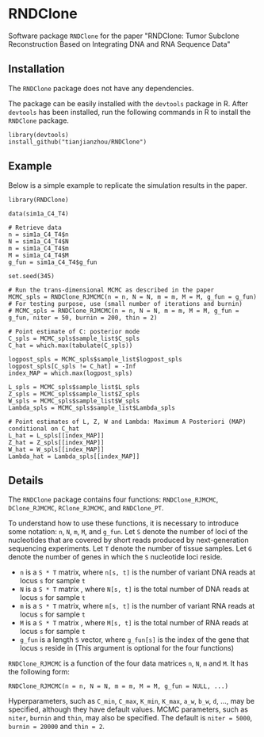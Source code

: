 # RNDClone
Software package `RNDClone` for the paper "RNDClone: Tumor Subclone Reconstruction Based on Integrating DNA and RNA Sequence Data"

## Installation
The `RNDClone` package does not have any dependencies.

The package can be easily installed with the `devtools` package in R. After `devtools` has been installed, run the following commands in R to install the `RNDClone` package.
```
library(devtools)
install_github("tianjianzhou/RNDClone")
```


## Example
Below is a simple example to replicate the simulation results in the paper.

```
library(RNDClone)

data(sim1a_C4_T4)

# Retrieve data
n = sim1a_C4_T4$n
N = sim1a_C4_T4$N
m = sim1a_C4_T4$m
M = sim1a_C4_T4$M
g_fun = sim1a_C4_T4$g_fun

set.seed(345)

# Run the trans-dimensional MCMC as described in the paper
MCMC_spls = RNDClone_RJMCMC(n = n, N = N, m = m, M = M, g_fun = g_fun)
# For testing purpose, use (small number of iterations and burnin)
# MCMC_spls = RNDClone_RJMCMC(n = n, N = N, m = m, M = M, g_fun = g_fun, niter = 50, burnin = 200, thin = 2)

# Point estimate of C: posterior mode
C_spls = MCMC_spls$sample_list$C_spls
C_hat = which.max(tabulate(C_spls))

logpost_spls = MCMC_spls$sample_list$logpost_spls
logpost_spls[C_spls != C_hat] = -Inf
index_MAP = which.max(logpost_spls)

L_spls = MCMC_spls$sample_list$L_spls
Z_spls = MCMC_spls$sample_list$Z_spls
W_spls = MCMC_spls$sample_list$W_spls
Lambda_spls = MCMC_spls$sample_list$Lambda_spls

# Point estimates of L, Z, W and Lambda: Maximum A Posteriori (MAP) conditional on C_hat
L_hat = L_spls[[index_MAP]]
Z_hat = Z_spls[[index_MAP]]
W_hat = W_spls[[index_MAP]]
Lambda_hat = Lambda_spls[[index_MAP]]
```


## Details
The `RNDClone` package contains four functions: `RNDClone_RJMCMC`, `DClone_RJMCMC`, `RClone_RJMCMC`, and `RNDClone_PT`.

To understand how to use these functions, it is necessary to introduce some notation: `n`, `N`, `m`, `M`, and `g_fun`. Let `S` denote the number of loci of the nucleotides that are covered by short reads produced by next-generation sequencing experiments. Let `T` denote the number of tissue samples. Let `G` denote the number of genes in which the `S` nucleotide loci reside.

- `n` is a `S * T` matrix, where `n[s, t]` is the number of variant DNA reads at locus `s` for sample `t`
- `N` is a `S * T` matrix , where `N[s, t]` is the total number of DNA reads at locus `s` for sample `t`
- `m` is a `S * T` matrix, where `m[s, t]` is the number of variant RNA reads at locus `s` for sample `t`
- `M` is a `S * T` matrix , where `M[s, t]` is the total number of RNA reads at locus `s` for sample `t`
- `g_fun` is a length `S` vector, where `g_fun[s]` is the index of the gene that locus `s` reside in (This argument is optional for the four functions)


`RNDClone_RJMCMC` is a function of the four data matrices `n`, `N`, `m` and `M`. It has the following form:
```
RNDClone_RJMCMC(n = n, N = N, m = m, M = M, g_fun = NULL, ...)
```
Hyperparameters, such as `C_min`, `C_max`, `K_min`, `K_max`, `a_w`, `b_w`, `d`, ..., may be specified, although they have default values. MCMC parameters, such as `niter`, `burnin` and `thin`, may also be specified. The default is `niter = 5000`, `burnin = 20000` and `thin = 2`.


